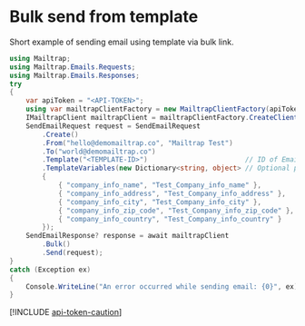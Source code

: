 ﻿---
uid: snippets.bulk-send-template-email
---

# Bulk send from template
Short example of sending email using template via bulk link.

```csharp
using Mailtrap;
using Mailtrap.Emails.Requests;
using Mailtrap.Emails.Responses;
try
{
    var apiToken = "<API-TOKEN>";
    using var mailtrapClientFactory = new MailtrapClientFactory(apiToken);
    IMailtrapClient mailtrapClient = mailtrapClientFactory.CreateClient();
    SendEmailRequest request = SendEmailRequest
        .Create()
        .From("hello@demomailtrap.co", "Mailtrap Test")
        .To("world@demomailtrap.co")
        .Template("<TEMPLATE-ID>")                        // ID of Email template
        .TemplateVariables(new Dictionary<string, object> // Optional parameters
        {
            { "company_info_name", "Test_Company_info_name" },
            { "company_info_address", "Test_Company_info_address" },
            { "company_info_city", "Test_Company_info_city" },
            { "company_info_zip_code", "Test_Company_info_zip_code" },
            { "company_info_country", "Test_Company_info_country" }
        });
    SendEmailResponse? response = await mailtrapClient
        .Bulk()
        .Send(request);
}
catch (Exception ex)
{
    Console.WriteLine("An error occurred while sending email: {0}", ex);
}
```

[!INCLUDE [api-token-caution](../includes/api-token-caution.md)]
